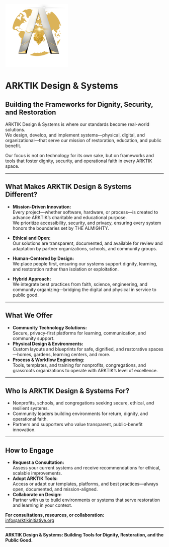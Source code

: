 <img src="../assets/ARKTIK%20Logo.png" alt="ARKTIK Logo" width="200">

# ARKTIK Design & Systems

## Building the Frameworks for Dignity, Security, and Restoration

ARKTIK Design & Systems is where our standards become real-world solutions.  
We design, develop, and implement systems—physical, digital, and organizational—that serve our mission of restoration, education, and public benefit.

Our focus is not on technology for its own sake, but on frameworks and tools that foster dignity, security, and operational faith in every ARKTIK space.

---

## What Makes ARKTIK Design & Systems Different?

- **Mission-Driven Innovation:**  
  Every project—whether software, hardware, or process—is created to advance ARKTIK’s charitable and educational purpose.  
  We prioritize accessibility, security, and privacy, ensuring every system honors the boundaries set by THE ALMIGHTY.

- **Ethical and Open:**  
  Our solutions are transparent, documented, and available for review and adaptation by partner organizations, schools, and community groups.

- **Human-Centered by Design:**  
  We place people first, ensuring our systems support dignity, learning, and restoration rather than isolation or exploitation.

- **Hybrid Approach:**  
  We integrate best practices from faith, science, engineering, and community organizing—bridging the digital and physical in service to public good.

---

## What We Offer

- **Community Technology Solutions:**  
  Secure, privacy-first platforms for learning, communication, and community support.
- **Physical Design & Environments:**  
  Custom layouts and blueprints for safe, dignified, and restorative spaces—homes, gardens, learning centers, and more.
- **Process & Workflow Engineering:**  
  Tools, templates, and training for nonprofits, congregations, and grassroots organizations to operate with ARKTIK’s level of excellence.

---

## Who Is ARKTIK Design & Systems For?

- Nonprofits, schools, and congregations seeking secure, ethical, and resilient systems.
- Community leaders building environments for return, dignity, and operational faith.
- Partners and supporters who value transparent, public-benefit innovation.

---

## How to Engage

- **Request a Consultation:**  
  Assess your current systems and receive recommendations for ethical, scalable improvements.
- **Adopt ARKTIK Tools:**  
  Access or adapt our templates, platforms, and best practices—always open, documented, and mission-aligned.
- **Collaborate on Design:**  
  Partner with us to build environments or systems that serve restoration and learning in your context.

**For consultations, resources, or collaboration:**  
info@arktikinitiative.org

---

**ARKTIK Design & Systems: Building Tools for Dignity, Restoration, and the Public Good.**
